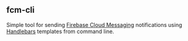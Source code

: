 ## fcm-cli

Simple tool for sending 
[Firebase Cloud Messaging](https://firebase.google.com/docs/cloud-messaging) notifications using [Handlebars](https://handlebarsjs.com/) templates from command line.
